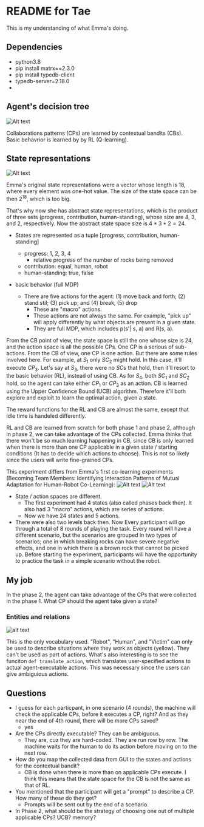 # README for Tae

This is my understanding of what Emma's doing.

## Dependencies

- python3.8
- pip install matrx==2.3.0
- pip install typedb-client
- typedb-server=2.18.0
-

## Agent's decision tree

![Alt text](tae-images/decision-tree.png)

Collaborations patterns (CPs) are learned by contextual bandits (CBs). Basic behavrior is
learned by by RL (Q-learning).

## State representations

![Alt text](tae-images/image.png)

Emma's original state representations were a vector whose length is 18, where every element
was one-hot value. The size of the state space can be then $2^{18}$, which is too big.

That's why now she has abstract state representations, which is the product of three sets
(progress, contribution, human-standing), whose size are 4, 3, and 2, respectively.
Now the abstract state space size is $4*3*2 = 24$.

- States are represented as a tuple [progress, contribution, human-standing]

  - progress: 1, 2, 3, 4
    - relative progress of the number of rocks being removed
  - contribution: equal, human, robot
  - human-standing: true, false

- basic behavior (full MDP)
  - There are five actions for the agent: (1) move back and forth; (2) stand stil;
    (3) pick up; and (4) break, (5) drop
    - These are "macro" actions.
    - These actions are not always the same. For example, "pick up" will apply differently
      by what objects are present in a given state.
    - They are full MDP, which includes p(s'| s, a) and R(s, a).

From the CB point of view, the state space is still the one whose size is 24, and the
action space is all the possible CPs. One CP is a serious of sub-actions. From the CB
of view, one CP is one action. But there are some rules involved here. For example,
at $S_{1}$ only $SC_{2}$ might hold. In this case, it'll execute $CP_{3}$. Let's say at
$S_{3}$, there were no $SC$s that hold, then it'll resort to the basic behavior (RL),
instead of using CB. As for $S_{4}$, both $SC_{1}$ and $SC_{2}$ hold, so the agent can
take either $CP_{1}$ or $CP_{3}$ as an action. CB is learned using the Upper Confidence
Bound (UCB) algorithm. Therefore it'll both explore and exploit to learn the optimal
action, given a state.

The reward functions for the RL and CB are almost the same, except that idle time is
handeled differently.

RL and CB are learned from scratch for both phase 1 and phase 2, although in phase 2,
we can take advantage of the CPs collected. Emma thinks that there won't be so much
learning happening in CB, since CB is only learned when there is more than one CP
applicable in a given state / starting conditions (It has to decide which actions to
choose). This is not so likely since the users will write fine-grained CPs.

This experiment differs from Emma's first co-learning experiments (Becoming Team Members: Identifying Interaction Patterns of Mutual Adaptation for Human-Robot Co-Learning):
![Alt text](tae-images/image-1.png) ![Alt text](tae-images/image-2.png)

- State / action spaces are different.
  - The first experiment had 4 states (also called phases back then). It also had 3 "macro" actions, which are series of actions.
  - Now we have 24 states and 5 actions.
- There were also two levels back then. Now Every participant will go through a total of 8 rounds of playing the task. Every round will have a different scenario, but the scenarios are grouped in two types of scenarios; one in which breaking rocks can have severe negative effects, and one in which there is a brown rock that cannot be picked up. Before starting the experiment, participants will have the opportunity to practice the task in a simple scenario without the robot.

## My job

In the phase 2, the agent can take advantage of the CPs that were collected in the phase 1.
What CP should the agent take given a state?

### Entities and relations
![alt text](image.png)

This is the only vocabulary used.
"Robot", "Human", and "Victim" can only be used to describe situations where they work as
objects (yellow). They can't be used as part of actions. What's also interesting is to see
the funciton `def translate_action`, which translates user-specified actions to actual
agent-executable actions. This was necessary since the users can give ambiguious actions.

## Questions

- I guess for each particpant, in one scenario (4 rounds), the machine will check
  the applicable CPs, before it executes a CP, right? And as they near the end of 4th round,
  there will be more CPs saved?
  - yes
- Are the CPs directly executable? They can be ambiguous.
  - They are, cuz they are hard-coded. They are run row by row. The machine waits for
    the human to do its action before moving on to the next row.
- How do you map the collected data from GUI to the states and actions for the contextual
  bandit?
  - CB is done when there is more than on applicable CPs execute. I think this means that
    the state space for the CB is not the same as that of RL.
- You mentioned that the participant will get a "prompt" to describe a CP. How many of
  these do they get?
  - Prompts will be sent out by the end of a scenario.
- In Phase 2, what should be the strategy of choosing one out of multiple applicable CPs?
  UCB? memory?